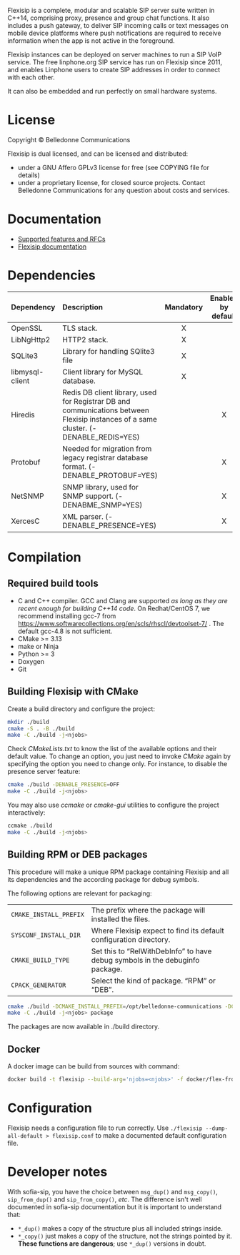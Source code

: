 Flexisip is a complete, modular and scalable SIP server suite written in C++14, comprising proxy, presence and group chat functions.
It also includes a push gateway, to deliver SIP incoming calls or text messages on mobile device platforms where push notifications are required to receive information when the app is not active in the foreground.

Flexisip instances can be deployed on server machines to run a SIP VoIP service. 
The free linphone.org SIP service has run on Flexisip since 2011, and enables Linphone users to create SIP addresses in order to connect with each other.

It can also be embedded and run perfectly on small hardware systems.

# License

Copyright © Belledonne Communications

Flexisip is dual licensed, and can be licensed and distributed:
- under a GNU Affero GPLv3 license for free (see COPYING file for details)
- under a proprietary license, for closed source projects. Contact Belledonne Communications for any question about costs and services.

# Documentation

- [Supported features and RFCs](https://www.linphone.org/technical-corner/flexisip/features)
- [Flexisip documentation](https://www.linphone.org/technical-corner/flexisip/documentation)

# Dependencies

| Dependency      | Description                                                                                                                              | Mandatory | Enabled by default |
| :---            | :---                                                                                                                                     | :---:     | :---:              |
| OpenSSL         | TLS stack.                                                                                                                               | X         |                    |
| LibNgHttp2      | HTTP2 stack.                                                                                                                             | X         |                    |
| SQLite3         | Library for handling SQlite3 file                                                                                                        | X         |                    |
| libmysql-client | Client library for MySQL database.                                                                                                       | X         |                    |
| Hiredis         | Redis DB client library, used for Registrar DB and communications between Flexisip instances of a same cluster. (-DENABLE\_REDIS=YES)    |           | X                  |
| Protobuf        | Needed for migration from legacy registrar database format. (-DENABLE\_PROTOBUF=YES)                                                     |           | X                  |
| NetSNMP         | SNMP library, used for SNMP support. (-DENABME\_SNMP=YES)                                                                                |           | X                  |
| XercesC         | XML parser. (-DENABLE\_PRESENCE=YES)                                                                                                     |           | X                  |


# Compilation

## Required build tools

- C and C++ compiler. GCC and Clang are supported *as long as they are recent enough for building C++14 code*.
  On Redhat/CentOS 7, we recommend installing gcc-7 from https://www.softwarecollections.org/en/scls/rhscl/devtoolset-7/ . The default gcc-4.8 is not sufficient.
- CMake >= 3.13
- make or Ninja
- Python >= 3
- Doxygen
- Git


## Building Flexisip with CMake

Create a build directory and configure the project:

```bash
mkdir ./build
cmake -S . -B ./build
make -C ./build -j<njobs>
```

Check *CMakeLists.txt* to know the list of the available options and their default value. To change an option, you just need to invoke *CMake* again by specifying the option you need to change only.
For instance, to disable the presence server feature:

```bash
cmake ./build -DENABLE_PRESENCE=OFF
make -C ./build -j<njobs>
```

You may also use *ccmake* or *cmake-gui* utilities to configure the project interactively:

```bash
ccmake ./build
make -C ./build -j<njobs>
```

## Building RPM or DEB packages

This procedure will make a unique RPM package containing Flexisip and all its dependencies and the according package for debug symbols.

The following options are relevant for packaging:

|                        |                                                                              |
| :---                   | :---                                                                         |
| `CMAKE_INSTALL_PREFIX` | The prefix where the package will installed the files.                       |
| `SYSCONF_INSTALL_DIR`  | Where Flexisip expect to find its default configuration directory.           |
| `CMAKE_BUILD_TYPE`     | Set this to “RelWithDebInfo” to have debug symbols in the debuginfo package. |
| `CPACK_GENERATOR`      | Select the kind of package. “RPM” or “DEB”.                                  |

```bash
cmake ./build -DCMAKE_INSTALL_PREFIX=/opt/belledonne-communications -DCMAKE_BUILD_TYPE=RelWithDebInfo -DSYSCONF_INSTALL_DIR=/etc -DCPACK_GENERATOR=RPM
make -C ./build -j<njobs> package
```

The packages are now available in ./build directory.

## Docker

A docker image can be build from sources with command:

```bash
docker build -t flexisip --build-arg='njobs=<njobs>' -f docker/flex-from-src .
```

# Configuration

Flexisip needs a configuration file to run correctly.
Use `./flexisip --dump-all-default > flexisip.conf` to make a documented
default configuration file.

# Developer notes

With sofia-sip, you have the choice between `msg_dup()` and `msg_copy()`,
`sip_from_dup()` and `sip_from_copy()`, _etc_.
The difference isn't well documented in sofia-sip documentation but it is
important to understand that:
- `*_dup()` makes a copy of the structure plus all included strings inside.
- `*_copy()` just makes a copy of the structure, not the strings pointed by it. **These functions are
dangerous**; use `*_dup()` versions in doubt.
